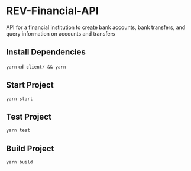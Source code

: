 # REV-Financial-API

API for a financial institution to create bank accounts, bank transfers, and query information on accounts and transfers

## Install Dependencies

`yarn`
`cd client/ && yarn`

## Start Project

`yarn start`

## Test Project

`yarn test`

## Build Project

`yarn build`
